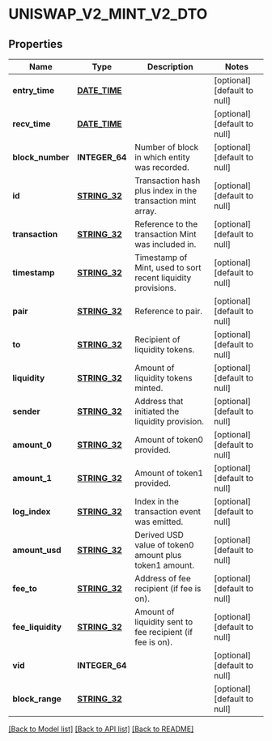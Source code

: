 # UNISWAP_V2_MINT_V2_DTO

## Properties
Name | Type | Description | Notes
------------ | ------------- | ------------- | -------------
**entry_time** | [**DATE_TIME**](DATE_TIME.md) |  | [optional] [default to null]
**recv_time** | [**DATE_TIME**](DATE_TIME.md) |  | [optional] [default to null]
**block_number** | **INTEGER_64** | Number of block in which entity was recorded. | [optional] [default to null]
**id** | [**STRING_32**](STRING_32.md) | Transaction hash plus index in the transaction mint array. | [optional] [default to null]
**transaction** | [**STRING_32**](STRING_32.md) | Reference to the transaction Mint was included in. | [optional] [default to null]
**timestamp** | [**STRING_32**](STRING_32.md) | Timestamp of Mint, used to sort recent liquidity provisions. | [optional] [default to null]
**pair** | [**STRING_32**](STRING_32.md) | Reference to pair. | [optional] [default to null]
**to** | [**STRING_32**](STRING_32.md) | Recipient of liquidity tokens. | [optional] [default to null]
**liquidity** | [**STRING_32**](STRING_32.md) | Amount of liquidity tokens minted. | [optional] [default to null]
**sender** | [**STRING_32**](STRING_32.md) | Address that initiated the liquidity provision. | [optional] [default to null]
**amount_0** | [**STRING_32**](STRING_32.md) | Amount of token0 provided. | [optional] [default to null]
**amount_1** | [**STRING_32**](STRING_32.md) | Amount of token1 provided. | [optional] [default to null]
**log_index** | [**STRING_32**](STRING_32.md) | Index in the transaction event was emitted. | [optional] [default to null]
**amount_usd** | [**STRING_32**](STRING_32.md) | Derived USD value of token0 amount plus token1 amount. | [optional] [default to null]
**fee_to** | [**STRING_32**](STRING_32.md) | Address of fee recipient (if fee is on). | [optional] [default to null]
**fee_liquidity** | [**STRING_32**](STRING_32.md) | Amount of liquidity sent to fee recipient (if fee is on). | [optional] [default to null]
**vid** | **INTEGER_64** |  | [optional] [default to null]
**block_range** | [**STRING_32**](STRING_32.md) |  | [optional] [default to null]

[[Back to Model list]](../README.md#documentation-for-models) [[Back to API list]](../README.md#documentation-for-api-endpoints) [[Back to README]](../README.md)


